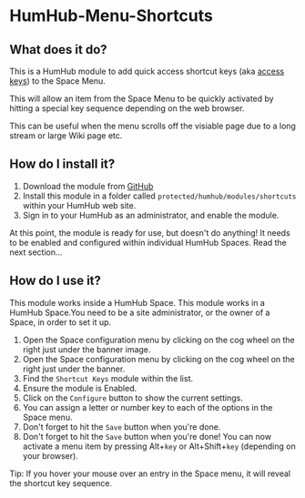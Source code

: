 # HumHub-Menu-Shortcuts

## What does it do?

This is a HumHub module to add quick access shortcut keys (aka [access keys](https://www.w3schools.com/tags/att_global_accesskey.asp)) to the Space Menu.

This will allow an item from the Space Menu to be quickly activated by hitting a special key sequence depending on the web browser. 

This can be useful when the menu scrolls off the visiable page due to a long stream or large Wiki page etc.

## How do I install it?

1. Download the module from [GitHub](https://github.com/StevenJoynt/HumHub-Menu-Shortcuts)
2. Install this module in a folder called `protected/humhub/modules/shortcuts` within your HumHub web site.
3. Sign in to your HumHub as an administrator, and enable the module.

At this point, the module is ready for use, but doesn't do anything! It needs to be enabled and configured within individual HumHub Spaces. Read the next section...

## How do I use it?

This module works inside a HumHub Space.
This module works in a HumHub Space.You need to be a site administrator, or the owner of a Space, in order to set it up.

1. Open the Space configuration menu by clicking on the cog wheel on the right just under the banner image.
1. Open the Space configuration menu by clicking on the cog wheel on the right just under the banner.
3. Find the `Shortcut Keys` module within the list.
4. Ensure the module is Enabled.
5. Click on the `Configure` button to show the current settings.
6. You can assign a letter or number key to each of the options in the Space menu.
7. Don't forget to hit the `Save` button when you're done.
7. Don't forget to hit the `Save` button when you're done!
You can now activate a menu item by pressing Alt+`key` or Alt+Shift+`key` (depending on your browser).

Tip: If you hover your mouse over an entry in the Space menu, it will reveal the shortcut key sequence.

